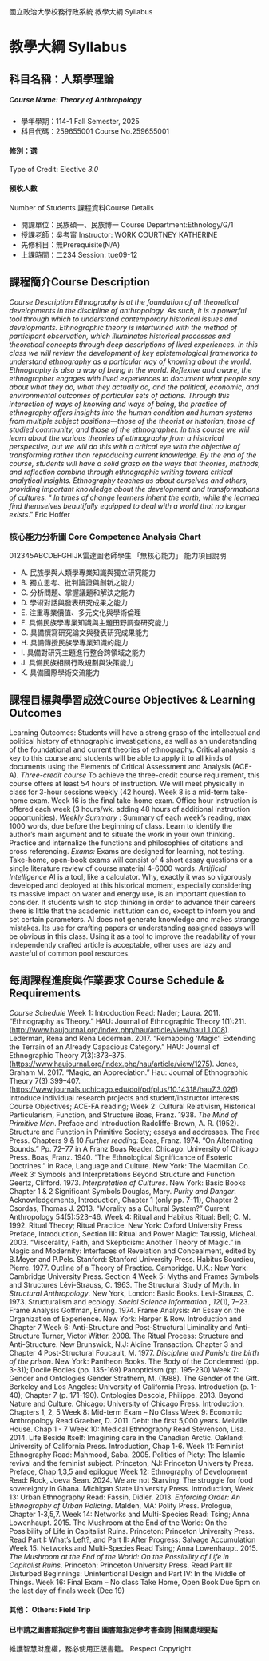 國立政治大學校務行政系統 教學大綱 Syllabus
# 教學大綱 Syllabus
##  科目名稱：人類學理論
#####  Course Name: Theory of Anthropology
  * 學年學期：114-1 Fall Semester, 2025 
  * 科目代碼：259655001 Course No.259655001
#### 修別：選
Type of Credit: Elective 
_3.0_
#### 預收人數
Number of Students
課程資料Course Details
  * 開課單位：民族碩一、民族博一 Course Department:Ethnology/G/1 
  * 授課老師：吳考甯 Instructor: WORK COURTNEY KATHERINE 
  * 先修科目：無Prerequisite(N/A)
  * 上課時間：二234 Session: tue09-12 
##  課程簡介Course Description
_Course Description_
_Ethnography is at the foundation of all theoretical developments in the discipline of anthropology. As such, it is a powerful tool through which to understand contemporary historical issues and developments. Ethnographic theory is intertwined with the method of participant observation, which illuminates historical processes and theoretical concepts through deep descriptions of lived experiences. In this class we will review the development of key epistemological frameworks to understand ethnography as a particular way of knowing about the world. Ethnography is also a way of being in the world. Reflexive and aware, the ethnographer engages with lived experiences to document what people say about what they do, what they actually do, and the political, economic, and environmental outcomes of particular sets of actions. Through this interaction of ways of knowing and ways of being, the practice of ethnography offers insights into the human condition and human systems from multiple subject positions—those of the theorist or historian, those of studied community, and those of the ethnographer. In this course we will learn about the various theories of ethnography from a historical perspective, but we will do this with a critical eye with the objective of transforming rather than reproducing current knowledge. By the end of the course, students will have a solid grasp on the ways that theories, methods, and reflection combine through ethnographic writing toward critical analytical insights. Ethnography teaches us about ourselves and others, providing important knowledge about the development and transformations of cultures._
“ _In times of change learners inherit the earth; while the learned find themselves beautifully equipped to deal with a world that no longer exists_.” Eric Hoffer
###  核心能力分析圖 Core Competence Analysis Chart
012345ABCDEFGHIJK雷達圖老師學生
「無核心能力」 
能力項目說明
  * A. 民族學與人類學專業知識與獨立研究能力
  * B. 獨立思考、批判論證與創新之能力
  * C. 分析問題、掌握議題和解決之能力
  * D. 學術對話與發表研究成果之能力
  * E. 注重專業價值、多元文化與學術倫理
  * F. 具備民族學專業知識與主題田野調查研究能力
  * G. 具備撰寫研究論文與發表研究成果能力
  * H. 具備傳授民族學專業知識的能力
  * I. 具備對研究主題進行整合跨領域之能力
  * J. 具備民族相關行政規劃與決策能力
  * K. 具備國際學術交流能力
##  課程目標與學習成效Course Objectives & Learning Outcomes 
Learning Outcomes:
Students will have a strong grasp of the intellectual and political history of ethnographic investigations, as well as an understanding of the foundational and current theories of ethnography. 
Critical analysis is key to this course and students will be able to apply it to all kinds of documents using the Elements of Critical Assessment and Analysis (ACE-A). 
_Three-credit course_
To achieve the three-credit course requirement, this course offers at least 54 hours of instruction.
We will meet physically in class for 3-hour sessions weekly (42 hours). Week 8 is a mid-term take-home exam. Week 16 is the final take-home exam. 
Office hour instruction is offered each week (3 hours/wk. adding 48 hours of additional instruction opportunities). 
_Weekly Summary_ :
Summary of each week’s reading, max 1000 words, due before the beginning of class. Learn to identify the author’s main argument and to situate the work in your own thinking. Practice and internalize the functions and philosophies of citations and cross referencing. 
_Exams:_
Exams are designed for learning, not testing. Take-home, open-book exams will consist of 4 short essay questions or a single literature review of course material 4-6000 words.
_Artificial Intelligence_
AI is a tool, like a calculator. Why, exactly it was so vigorously developed and deployed at this historical moment, especially considering its massive impact on water and energy use, is an important question to consider. If students wish to stop thinking in order to advance their careers there is little that the academic institution can do, except to inform you and set certain parameters. AI does not generate knowledge and makes strange mistakes. Its use for crafting papers or understanding assigned essays will be obvious in this class. Using it as a tool to improve the readability of your independently crafted article is acceptable, other uses are lazy and wasteful of common pool resources. 
##  每周課程進度與作業要求 Course Schedule & Requirements
_Course Schedule_
Week 1: Introduction
Read:
Nader; Laura. 2011. “Ethnography as Theory.” HAU: Journal of Ethnographic Theory 1(1):211. (http://www.haujournal.org/index.php/hau/article/view/hau1.1.008).
Lederman, Rena and Rena Lederman. 2017. “Remapping ‘Magic’: Extending the Terrain of an Already Capacious Category.” HAU: Journal of Ethnographic Theory 7(3):373–375. (https://www.haujournal.org/index.php/hau/article/view/1275).
Jones, Graham M. 2017. “Magic, an Appreciation.” Hau: Journal of Ethnographic Theory 7(3):399–407. (https://www.journals.uchicago.edu/doi/pdfplus/10.14318/hau7.3.026).
Introduce individual research projects and student/instructor interests
Course Objectives; ACE-FA reading; 
Week 2: Cultural Relativism, Historical Particularism, Function, and Structure
Boas, Franz. 1938. _The Mind of Primitive Man_. 
Preface and Introduction 
Radcliffe-Brown, A. R. (1952). Structure and Function in Primitive Society; essays and addresses. The Free Press. 
Chapters 9 & 10 
_Further reading:_
Boas, Franz. 1974. “On Alternating Sounds.” Pp. 72–77 in A Franz Boas Reader. Chicago: University of Chicago Press.
Boas, Franz. 1940. “The Ethnological Significance of Esoteric Doctrines.” in Race, Language and Culture. New York: The Macmillan Co.
Week 3: Symbols and Interpretations
Beyond Structure and Function
Geertz, Clifford. 1973. _Interpretation of Cultures_. New York: Basic Books
Chapter 1 & 2 
Significant Symbols
Douglas, Mary. _Purity and Danger_. 
Acknowledgements, Introduction, Chapter 1 (only pp. 7-11), Chapter 2
Csordas, Thomas J. 2013. “Morality as a Cultural System?” Current Anthropology 54(5):523–46.
Week 4: Ritual and Habitus
Ritual:
Bell; C. M. 1992. Ritual Theory; Ritual Practice. New York: Oxford University Press
Preface, Introduction, Section III: Ritual and Power
Magic:
Taussig, Micheal. 2003. “Viscerality, Faith, and Skepticism: Another Theory of Magic.” in Magic and Modernity: Interfaces of Revelation and Concealment, edited by B.Meyer and P.Pels. Stanford: Stanford University Press.
Habitus
Bourdieu, Pierre. 1977. Outline of a Theory of Practice. Cambridge. U.K.: New York: Cambridge University Press. 
Section 4
Week 5: Myths and Frames
Symbols and Structures
Lévi-Strauss, C. 1963. The Structural Study of Myth. In _Structural Anthropology_. New York, London: Basic Books. 
Levi-Strauss, C. 1973. Structuralism and ecology. _Social Science Information_ , _12_(1), 7–23. 
Frame Analysis
Goffman, Erving. 1974. Frame Analysis: An Essay on the Organization of Experience. New York: Harper & Row. 
Introduction and Chapter 7
Week 6: Anti-Structure and Post-Structural
Liminality and Anti-Structure
Turner, Victor Witter. 2008. The Ritual Process: Structure and Anti-Structure. New Brunswick, N.J: Aldine Transaction.
Chapter 3 and Chapter 4
Post-Structural
Foucault, M. 1977. _Discipline and Punish: the birth of the prison_. New York: Pantheon Books. 
The Body of the Condemned (pp. 3-31); Docile Bodies (pp. 135-169)
Panopticism (pp. 195-230)
Week 7: Gender and Ontologies
Gender
Strathern, M. (1988). The Gender of the Gift. Berkeley and Los Angeles: University of California Press. Introduction (p. 1-40); Chapter 7 (p. 171-190).
Ontologies
Descola, Philippe. 2013. Beyond Nature and Culture. Chicago: University of Chicago Press. Introduction, Chapters 1, 2, 5 
Week 8: Mid-term Exam – No Class
Week 9: Economic Anthropology
Read
Graeber, D. 2011. Debt: the first 5,000 years. Melville House.
Chap 1 - 7
Week 10: Medical Ethnography
Read
Stevenson, Lisa. 2014. Life Beside Itself: Imagining care in the Canadian Arctic. Oakland: University of California Press.
Introduction, Chap 1-6. 
Week 11: Feminist Ethnography
Read: 
Mahmood, Saba. 2005. Politics of Piety: The Islamic revival and the feminist subject. Princeton, NJ: Princeton University Press.
Preface, Chap 1,3,5 and epilogue
Week 12: Ethnography of Development
Read:
Rock, Joeva Sean. 2024. We are not Starving: The struggle for food sovereignty in Ghana. Michigan State University Press. 
Introduction, 
Week 13: Urban Ethnography
Read:
Fassin, Didier. 2013. _Enforcing Order: An Ethnography of Urban Policing._ Malden, MA: Polity Press. Prologue, Chapter 1-3,5,7.
Week 14: Networks and Multi-Species
Read:
Tsing; Anna Lowenhaupt. 2015. The Mushroom at the End of the World: On the Possibility of Life in Capitalist Ruins. Princeton: Princeton University Press. Read Part I: What’s Left?, and Part II: After Progress: Salvage Accumulation
Week 15: Networks and Multi-Species
Read
Tsing; Anna Lowenhaupt. 2015. _The Mushroom at the End of the World: On the Possibility of Life in Capitalist Ruins_. Princeton: Princeton University Press. Read Part III: Disturbed Beginnings: Unintentional Design and Part IV: In the Middle of Things.
Week 16: Final Exam – No class
Take Home, Open Book
Due 5pm on the last day of finals week (Dec 19)
####  其他： Others: Field Trip 
####  已申請之圖書館指定參考書目  圖書館指定參考書查詢 |相關處理要點
維護智慧財產權，務必使用正版書籍。 Respect Copyright.